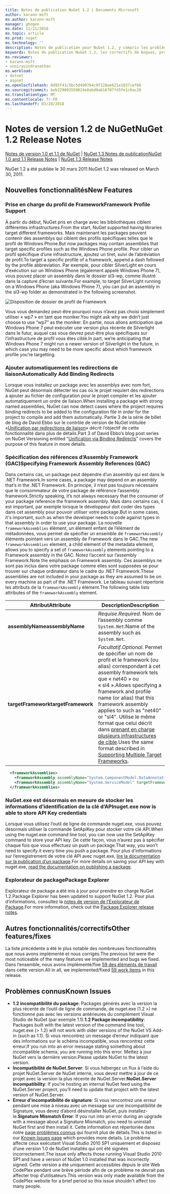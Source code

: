 ```yaml
---
title: Notes de publication NuGet 1.2 | Documents Microsoft
author: karann-msft
ms.author: karann-msft
manager: ghogen
ms.date: 11/11/2016
ms.topic: article
ms.prod: nuget
ms.technology: ''
description: Notes de publication pour NuGet 1.2, y compris les problèmes connus, les correctifs de bogues, les fonctionnalités ajoutées et dcr.
keywords: Notes de publication NuGet 1.2, les correctifs de bogues, problèmes connus, ajouté des fonctionnalités, DCR
ms.reviewer:
- karann-msft
- unniravindranathan
ms.workload:
- dotnet
- aspnet
ms.openlocfilehash: 0d95f41c5bc5d490764c9f128ee621e1037cef66
ms.sourcegitcommit: beb229893559824e8abd6ab16707fd5fe1c6ac26
ms.translationtype: MT
ms.contentlocale: fr-FR
ms.lasthandoff: 03/28/2018
---
```

# <a name="nuget-12-release-notes"></a><span data-ttu-id="57670-104">Notes de version 1.2 de NuGet</span><span class="sxs-lookup"><span data-stu-id="57670-104">NuGet 1.2 Release Notes</span></span>

<span data-ttu-id="57670-105">[Notes de version 1.0 et 1.1 de NuGet](../release-notes/nuget-1.1.md) | [NuGet 1.3 Notes de publication](../release-notes/nuget-1.3.md)</span><span class="sxs-lookup"><span data-stu-id="57670-105">[NuGet 1.0 and 1.1 Release Notes](../release-notes/nuget-1.1.md) | [NuGet 1.3 Release Notes](../release-notes/nuget-1.3.md)</span></span>

<span data-ttu-id="57670-106">NuGet 1.2 a été publiée le 30 mars 2011.</span><span class="sxs-lookup"><span data-stu-id="57670-106">NuGet 1.2 was released on March 30, 2011.</span></span>

## <a name="new-features"></a><span data-ttu-id="57670-107">Nouvelles fonctionnalités</span><span class="sxs-lookup"><span data-stu-id="57670-107">New Features</span></span>

### <a name="framework-profile-support"></a><span data-ttu-id="57670-108">Prise en charge du profil de Framework</span><span class="sxs-lookup"><span data-stu-id="57670-108">Framework Profile Support</span></span>

<span data-ttu-id="57670-109">À partir du début, NuGet pris en charge avec les bibliothèques ciblent différentes infrastructures.</span><span class="sxs-lookup"><span data-stu-id="57670-109">From the start, NuGet supported having libraries target different frameworks.</span></span> <span data-ttu-id="57670-110">Mais maintenant les packages peuvent contenir des assemblys qui ciblent des profils spécifiques telles que le profil de Windows Phone.</span><span class="sxs-lookup"><span data-stu-id="57670-110">But now packages may contain assemblies that target specific profiles such as the Windows Phone profile.</span></span> <span data-ttu-id="57670-111">Pour cibler un profil spécifique d’une infrastructure, ajoutez un tiret, suivi de l’abréviation de profil.</span><span class="sxs-lookup"><span data-stu-id="57670-111">To target a specific profile of a framework, append a dash followed by the profile abbreviation.</span></span> <span data-ttu-id="57670-112">Par exemple, pour cibler SilverLight en cours d’exécution sur un Windows Phone (également appelé Windows Phone 7), vous pouvez placer un assembly dans le dossier sl3-wp, comme illustré dans la capture d’écran suivante.</span><span class="sxs-lookup"><span data-stu-id="57670-112">For example, to target SilverLight running on a Windows Phone (aka Windows Phone 7), you can put an assembly in the sl3-wp folder as demonstrated in the following screenshot.</span></span>

![Disposition de dossier de profil de Framework](./media/framework-profile-support.png)

<span data-ttu-id="57670-114">Vous vous demandez peut-être pourquoi nous n’avez pas choisi simplement utiliser « wp7 » en tant que moniker.</span><span class="sxs-lookup"><span data-stu-id="57670-114">You might ask why we didn’t just choose to use “wp7” as the moniker.</span></span> <span data-ttu-id="57670-115">En partie, nous allons anticipation que Windows Phone 7 peut exécuter une version plus récente de Silverlight dans le futur, auquel cas vous devrez peut-être plus spécifiques sur l’infrastructure de profil vous êtes ciblé.</span><span class="sxs-lookup"><span data-stu-id="57670-115">In part, we’re anticipating that Windows Phone 7 might run a newer version of Silverlight in the future, in which case you may need to be more specific about which framework profile you’re targetting.</span></span>

### <a name="automatically-add-binding-redirects"></a><span data-ttu-id="57670-116">Ajouter automatiquement les redirections de liaison</span><span class="sxs-lookup"><span data-stu-id="57670-116">Automatically Add Binding Redirects</span></span>

<span data-ttu-id="57670-117">Lorsque vous installez un package avec les assemblys avec nom fort, NuGet peut désormais détecter les cas où le projet requiert des redirections à ajouter au fichier de configuration pour le projet compiler et les ajouter automatiquement un ordre de liaison.</span><span class="sxs-lookup"><span data-stu-id="57670-117">When installing a package with strong named assemblies, NuGet can now detect cases where the project requires binding redirects to be added to the configuration file in order for the project to compile and add them automatically.</span></span> <span data-ttu-id="57670-118">Partie 3 de la série de billet de blog de David Ebbo sur le contrôle de version de NuGet intitulée «[Unification par redirections de liaison](http://blog.davidebbo.com/2011/01/nuget-versioning-part-3-unification-via.html)» décrit l’objectif de cette fonctionnalité dans plus de détails.</span><span class="sxs-lookup"><span data-stu-id="57670-118">Part 3 of David Ebbo’s blog post series on NuGet Versioning entitled “[Unification via Binding Redirects](http://blog.davidebbo.com/2011/01/nuget-versioning-part-3-unification-via.html)” covers the purpose of this feature in more details.</span></span>

<a name="framework-assembly-refs"></a>

### <a name="specifying-framework-assembly-references-gac"></a><span data-ttu-id="57670-119">Spécification des références d’Assembly Framework (GAC)</span><span class="sxs-lookup"><span data-stu-id="57670-119">Specifying Framework Assembly References (GAC)</span></span>

<span data-ttu-id="57670-120">Dans certains cas, un package peut dépendre d’un assembly qui est dans le .NET Framework.</span><span class="sxs-lookup"><span data-stu-id="57670-120">In some cases, a package may depend on an assembly that’s in the .NET Framework.</span></span> <span data-ttu-id="57670-121">En principe, il n’est pas toujours nécessaire que le consommateur de votre package de référence l’assembly framework.</span><span class="sxs-lookup"><span data-stu-id="57670-121">Strictly speaking, it’s not always necessary that the consumer of your package reference the framework assembly.</span></span> <span data-ttu-id="57670-122">Mais dans certains cas, il est important, par exemple lorsque le développeur doit coder des types dans cet assembly pour pouvoir utiliser votre package.</span><span class="sxs-lookup"><span data-stu-id="57670-122">But in some cases, it's important, such as when the developer needs to code against types in that assembly in order to use your package.</span></span> <span data-ttu-id="57670-123">La nouvelle `frameworkAssemblies` élément, un élément enfant de l’élément de métadonnées, vous permet de spécifier un ensemble de `frameworkAssembly` éléments pointant vers un assembly de Framework dans le GAC.</span><span class="sxs-lookup"><span data-stu-id="57670-123">The new `frameworkAssemblies` element, a child element of the metadata element, allows you to specify a set of `frameworkAssembly` elements pointing to a Framework assembly in the GAC.</span></span> <span data-ttu-id="57670-124">Notez l’accent sur l’assembly Framework.</span><span class="sxs-lookup"><span data-stu-id="57670-124">Note the emphasis on Framework assembly.</span></span>
<span data-ttu-id="57670-125">Ces assemblys ne sont pas inclus dans votre package comme elles sont supposées se pour trouver sur chaque ordinateur dans le cadre du .NET Framework.</span><span class="sxs-lookup"><span data-stu-id="57670-125">These assemblies are not included in your package as they are assumed to be on every machine  as part of the .NET Framework.</span></span> <span data-ttu-id="57670-126">Le tableau suivant répertorie les attributs de la `frameworkAssembly` élément.</span><span class="sxs-lookup"><span data-stu-id="57670-126">The following table lists attributes of the `frameworkAssembly` element.</span></span>


|<span data-ttu-id="57670-127">Attribut</span><span class="sxs-lookup"><span data-stu-id="57670-127">Attribute</span></span> |<span data-ttu-id="57670-128">Description</span><span class="sxs-lookup"><span data-stu-id="57670-128">Description</span></span>|
|----------------|-----------|
|<span data-ttu-id="57670-129">**assemblyName**</span><span class="sxs-lookup"><span data-stu-id="57670-129">**assemblyName**</span></span>|<span data-ttu-id="57670-130">*Requise*.</span><span class="sxs-lookup"><span data-stu-id="57670-130">*Required*.</span></span> <span data-ttu-id="57670-131">Nom de l’assembly comme `System.Net`.</span><span class="sxs-lookup"><span data-stu-id="57670-131">Name of the assembly such as `System.Net`.</span></span>|
|<span data-ttu-id="57670-132">**targetFramework**</span><span class="sxs-lookup"><span data-stu-id="57670-132">**targetFramework**</span></span>|<span data-ttu-id="57670-133">*Facultatif*.</span><span class="sxs-lookup"><span data-stu-id="57670-133">*Optional*.</span></span> <span data-ttu-id="57670-134">Permet de spécifier un nom de profil et le framework (ou alias) correspondant à cet assembly framework tels que « net40 » ou « sl4 ».</span><span class="sxs-lookup"><span data-stu-id="57670-134">Allows specifying a framework and profile name (or alias) that this framework assembly applies to such as "net40" or "sl4".</span></span> <span data-ttu-id="57670-135">Utilise le même format que celui décrit dans [prenant en charge plusieurs infrastructures de cible](../create-packages/supporting-multiple-target-frameworks.md).</span><span class="sxs-lookup"><span data-stu-id="57670-135">Uses the same format described in [Supporting Multiple Target Frameworks](../create-packages/supporting-multiple-target-frameworks.md).</span></span>|

```xml
  <frameworkAssemblies>
    <frameworkAssembly assemblyName="System.ComponentModel.DataAnnotations" targetFramework="net40" />
    <frameworkAssembly assemblyName="System.ServiceModel" targetFramework="net40" />
  </frameworkAssemblies>
```

### <a name="nugetexe-now-is-able-to-store-api-key-credentials"></a><span data-ttu-id="57670-136">NuGet.exe est désormais en mesure de stocker les informations d’identification de la clé d’API</span><span class="sxs-lookup"><span data-stu-id="57670-136">nuget.exe now is able to store API Key credentials</span></span>

<span data-ttu-id="57670-137">Lorsque vous utilisez l’outil de ligne de commande nuget.exe, vous pouvez désormais utiliser la commande SetApiKey pour stocker votre clé API.</span><span class="sxs-lookup"><span data-stu-id="57670-137">When using the nuget.exe command line tool, you can now use the SetApiKey command to store your API key.</span></span> <span data-ttu-id="57670-138">De cette façon, vous n’aurez pas à spécifier chaque fois que vous effectuez un push un package.</span><span class="sxs-lookup"><span data-stu-id="57670-138">That way, you won’t need to specify it every time you push a package.</span></span> <span data-ttu-id="57670-139">Pour plus d’informations sur l’enregistrement de votre clé API avec nuget.exe, [lire la documentation sur la publication d’un package](../create-packages/publish-a-package.md).</span><span class="sxs-lookup"><span data-stu-id="57670-139">For more details on saving your API key with nuget.exe, [read the documentation on publishing a package](../create-packages/publish-a-package.md).</span></span>

### <a name="package-explorer"></a><span data-ttu-id="57670-140">Explorateur de package</span><span class="sxs-lookup"><span data-stu-id="57670-140">Package Explorer</span></span>
<span data-ttu-id="57670-141">Explorateur de package a été mis à jour pour prendre en charge NuGet 1.2.</span><span class="sxs-lookup"><span data-stu-id="57670-141">Package Explorer has been updated to support NuGet 1.2.</span></span> <span data-ttu-id="57670-142">Pour plus d’informations, consultez la [notes de version de l’Explorateur de Package](http://nuget.codeplex.com/wikipage?title=New%20features%20in%20NuGet%20Package%20Explorer%201.0).</span><span class="sxs-lookup"><span data-stu-id="57670-142">For more information, check out the [Package Explorer release notes](http://nuget.codeplex.com/wikipage?title=New%20features%20in%20NuGet%20Package%20Explorer%201.0).</span></span>

## <a name="other-featuresfixes"></a><span data-ttu-id="57670-143">Autres fonctionnalités/correctifs</span><span class="sxs-lookup"><span data-stu-id="57670-143">Other features/fixes</span></span>

<span data-ttu-id="57670-144">La liste précédente a été le plus notable des nombreuses fonctionnalités que nous avons implémenté et nous corrigés.</span><span class="sxs-lookup"><span data-stu-id="57670-144">The previous list were the most noticeable of the many features we implemented and bugs we fixed.</span></span> <span data-ttu-id="57670-145">Dans l’ensemble, nous avons implémenté/fixe [59 des éléments de travail](http://nuget.codeplex.com/workitem/list/advanced?keyword=&status=All&type=All&priority=All&release=NuGet%201.2&assignedTo=All&component=All&sortField=Votes&sortDirection=Descending&page=0) dans cette version.</span><span class="sxs-lookup"><span data-stu-id="57670-145">All in all, we implemented/fixed [59 work items](http://nuget.codeplex.com/workitem/list/advanced?keyword=&status=All&type=All&priority=All&release=NuGet%201.2&assignedTo=All&component=All&sortField=Votes&sortDirection=Descending&page=0) in this release.</span></span>

## <a name="known-issues"></a><span data-ttu-id="57670-146">Problèmes connus</span><span class="sxs-lookup"><span data-stu-id="57670-146">Known Issues</span></span>

* <span data-ttu-id="57670-147">**1.2 incompatibilité du package**: Packages générés avec la version la plus récente de l’outil de ligne de commande, de nuget.exe (1.2 >) ne fonctionne pas avec les versions antérieures du complément Visual Studio de NuGet (par exemple 1.1).</span><span class="sxs-lookup"><span data-stu-id="57670-147">**1.2 Package incompatibility**: Packages built with the latest version of the command line tool, nuget.exe (> 1.2) will not work with older versions of the NuGet VS Add-in (such as 1.1).</span></span> <span data-ttu-id="57670-148">Si vous rencontrez un message d’erreur indiquant que des informations sur le schéma incompatible, vous rencontrez cette erreur.</span><span class="sxs-lookup"><span data-stu-id="57670-148">If you run into an error message stating something about incompatible schema, you are running into this error.</span></span> <span data-ttu-id="57670-149">Mettez à jour NuGet vers la dernière version.</span><span class="sxs-lookup"><span data-stu-id="57670-149">Please update NuGet to the latest version.</span></span>
* <span data-ttu-id="57670-150">**Incompatibilité de NuGet.Server**: Si vous hébergez un flux à l’aide du projet NuGet.Server de NuGet interne, vous devez mettre à jour de ce projet avec la version la plus récente de NuGet.Server.</span><span class="sxs-lookup"><span data-stu-id="57670-150">**NuGet.Server incompatibility**: If you’re hosting an internal NuGet feed using the NuGet.Server project, you’ll need to update that project with the latest version of NuGet.Server.</span></span>
* <span data-ttu-id="57670-151">**Erreur d’incompatibilité de signature**: Si vous rencontrez une erreur pendant une mise à niveau avec un message sur une incompatibilité de Signature, vous devez d’abord désinstaller NuGet, puis installez-le.</span><span class="sxs-lookup"><span data-stu-id="57670-151">**Signature Mismatch Error**: If you run into an error during an upgrade with a message about a Signature Mismatch, you need to uninstall NuGet first and then install it.</span></span> <span data-ttu-id="57670-152">Cette information est répertoriée dans notre [page problèmes connus](../release-notes/known-issues.md) qui fournit plus de détails.</span><span class="sxs-lookup"><span data-stu-id="57670-152">This is listed in our [Known Issues page](../release-notes/known-issues.md) which provides more details.</span></span> <span data-ttu-id="57670-153">Le problème affecte ceux exécutant Visual Studio 2010 SP1 uniquement et disposez d’une version 1.0 de NuGet installés qui ont été signées incorrectement.</span><span class="sxs-lookup"><span data-stu-id="57670-153">The issue only affects those running Visual Studio 2010 SP1 and have a version of NuGet 1.0 installed that was incorrectly signed.</span></span> <span data-ttu-id="57670-154">Cette version a été uniquement accessibles depuis le site Web CodePlex pendant une brève période afin de ce problème ne devrait pas affecter trop d’utilisateurs.</span><span class="sxs-lookup"><span data-stu-id="57670-154">This version was only made available from the CodePlex website for a brief period so this issue shouldn't affect too many people.</span></span>